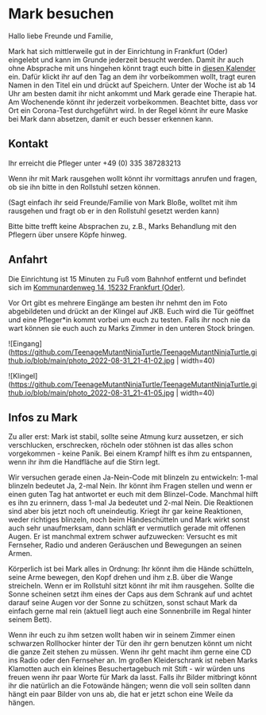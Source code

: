 # Mark besuchen

Hallo liebe Freunde und Familie,

Mark hat sich mittlerweile gut in der Einrichtung in Frankfurt (Oder) eingelebt und kann im Grunde jederzeit besucht werden. Damit ihr auch ohne Absprache mit uns hingehen könnt tragt euch bitte in [diesen Kalender](https://kalender.digital/7aaa78e841aa42ec0aee) ein. Dafür klickt ihr auf den Tag an dem ihr vorbeikommen wollt, tragt euren Namen in den Titel ein und drückt auf Speichern.
Unter der Woche ist ab 14 Uhr am besten damit ihr nicht ankommt und Mark gerade eine Therapie hat. Am Wochenende könnt ihr jederzeit vorbeikommen. Beachtet bitte, dass vor Ort ein Corona-Test durchgeführt wird. In der Regel könnt ihr eure Maske bei Mark dann absetzen, damit er euch besser erkennen kann.

## Kontakt
Ihr erreicht die Pfleger unter +49 (0) 335 387283213

Wenn ihr mit Mark rausgehen wollt könnt ihr vormittags anrufen und fragen, ob sie ihn bitte in den Rollstuhl setzen können.

(Sagt einfach ihr seid Freunde/Familie von Mark Bloße, wolltet mit ihm rausgehen und fragt ob er in den Rollstuhl gesetzt werden kann)

Bitte bitte trefft keine Absprachen zu, z.B., Marks Behandlung mit den Pflegern über unsere Köpfe hinweg.

## Anfahrt
Die Einrichtung ist 15 Minuten zu Fuß vom Bahnhof entfernt und befindet sich im [Kommunardenweg 14, 15232 Frankfurt (Oder)](https://goo.gl/maps/G9qzFc5rmTh8WXWc8).

Vor Ort gibt es mehrere Eingänge am besten ihr nehmt den im Foto abgebildeten und drückt an der Klingel auf JKB. Euch wird die Tür geöffnet und eine Pfleger\*in kommt vorbei um euch zu testen. Falls ihr noch nie da wart können sie euch auch zu Marks Zimmer in den unteren Stock bringen.

![Eingang](https://github.com/TeenageMutantNinjaTurtle/TeenageMutantNinjaTurtle.github.io/blob/main/photo_2022-08-31_21-41-02.jpg | width=40)

![Klingel](https://github.com/TeenageMutantNinjaTurtle/TeenageMutantNinjaTurtle.github.io/blob/main/photo_2022-08-31_21-41-05.jpg | width=40)
  
## Infos zu Mark
Zu aller erst: Mark ist stabil, sollte seine Atmung kurz aussetzen, er sich verschlucken, erschrecken, röcheln oder stöhnen ist das alles schon vorgekommen - keine Panik. Bei einem Krampf hilft es ihm zu entspannen, wenn ihr ihm die Handfläche auf die Stirn legt.

Wir versuchen gerade einen Ja-Nein-Code mit blinzeln zu entwickeln: 1-mal blinzeln bedeutet Ja, 2-mal Nein. Ihr könnt ihm Fragen stellen und wenn er einen guten Tag hat antwortet er euch mit dem Blinzel-Code. Manchmal hilft es ihn zu erinnern, dass 1-mal Ja bedeutet und 2-mal Nein. Die Reaktionen sind aber bis jetzt noch oft uneindeutig. Kriegt ihr gar keine Reaktionen, weder richtiges blinzeln, noch beim Händeschütteln und Mark wirkt sonst auch sehr unaufmerksam, dann schläft er vermutlich gerade mit offenen Augen. Er ist manchmal extrem schwer aufzuwecken: Versucht es mit Fernseher, Radio und anderen Geräuschen und Bewegungen an seinen Armen.

Körperlich ist bei Mark alles in Ordnung: Ihr könnt ihm die Hände schütteln, seine Arme bewegen, den Kopf drehen und ihm z.B. über die Wange streicheln. Wenn er im Rollstuhl sitzt könnt ihr mit ihm rausgehen. Sollte die Sonne scheinen setzt ihm eines der Caps aus dem Schrank auf und achtet darauf seine Augen vor der Sonne zu schützen, sonst schaut Mark da einfach gerne mal rein (aktuell liegt auch eine Sonnenbrille im Regal hinter seinem Bett).

Wenn ihr euch zu ihm setzen wollt haben wir in seinem Zimmer einen schwarzen Rollhocker hinter der Tür den ihr gern benutzen könnt um nicht die ganze Zeit stehen zu müssen. Wenn ihr geht macht ihm gerne eine CD ins Radio oder den Fernseher an. Im großen Kleiderschrank ist neben Marks Klamotten auch ein kleines Besuchertagebuch mit Stift - wir würden uns freuen wenn ihr paar Worte für Mark da lasst. Falls ihr Bilder mitbringt könnt ihr die natürlich an die Fotowände hängen; wenn die voll sein sollten dann hängt ein paar Bilder von uns ab, die hat er jetzt schon eine Weile da hängen.
